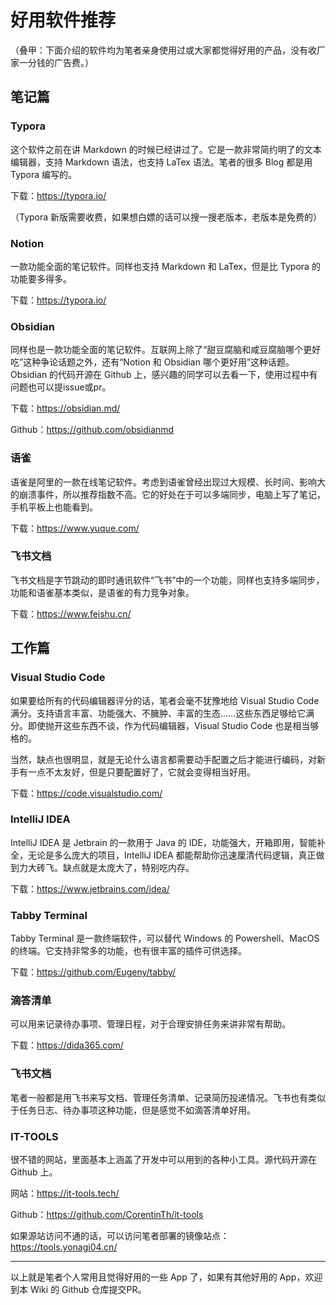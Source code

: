 # 好用软件推荐

（叠甲：下面介绍的软件均为笔者亲身使用过或大家都觉得好用的产品，没有收厂家一分钱的广告费。）

## 笔记篇

### Typora

这个软件之前在讲 Markdown 的时候已经讲过了。它是一款非常简约明了的文本编辑器，支持 Markdown 语法，也支持 LaTex 语法。笔者的很多 Blog 都是用 Typora 编写的。

下载：https://typora.io/

（Typora 新版需要收费，如果想白嫖的话可以搜一搜老版本，老版本是免费的）

### Notion

一款功能全面的笔记软件。同样也支持 Markdown 和 LaTex，但是比 Typora 的功能要多得多。

下载：https://typora.io/

### Obsidian

同样也是一款功能全面的笔记软件。互联网上除了“甜豆腐脑和咸豆腐脑哪个更好吃”这种争论话题之外，还有“Notion 和 Obsidian 哪个更好用”这种话题。Obsidian 的代码开源在 Github 上，感兴趣的同学可以去看一下，使用过程中有问题也可以提issue或pr。

下载：https://obsidian.md/

Github：https://github.com/obsidianmd

### 语雀

语雀是阿里的一款在线笔记软件。考虑到语雀曾经出现过大规模、长时间、影响大的崩溃事件，所以推荐指数不高。它的好处在于可以多端同步，电脑上写了笔记，手机平板上也能看到。

下载：https://www.yuque.com/

### 飞书文档

飞书文档是字节跳动的即时通讯软件“飞书”中的一个功能，同样也支持多端同步，功能和语雀基本类似，是语雀的有力竞争对象。

下载：https://www.feishu.cn/

## 工作篇

### Visual Studio Code

如果要给所有的代码编辑器评分的话，笔者会毫不犹豫地给 Visual Studio Code 满分。支持语言丰富、功能强大、不臃肿、丰富的生态……这些东西足够给它满分。即使抛开这些东西不谈，作为代码编辑器，Visual Studio Code 也是相当够格的。

当然，缺点也很明显，就是无论什么语言都需要动手配置之后才能进行编码，对新手有一点不太友好，但是只要配置好了，它就会变得相当好用。

下载：https://code.visualstudio.com/

### IntelliJ IDEA

IntelliJ IDEA 是 Jetbrain 的一款用于 Java 的 IDE，功能强大，开箱即用，智能补全，无论是多么庞大的项目，IntelliJ IDEA 都能帮助你迅速厘清代码逻辑，真正做到力大砖飞。缺点就是太庞大了，特别吃内存。

下载：https://www.jetbrains.com/idea/

### Tabby Terminal

Tabby Terminal 是一款终端软件，可以替代 Windows 的 Powershell、MacOS 的终端。它支持非常多的功能，也有很丰富的插件可供选择。

下载：https://github.com/Eugeny/tabby/

### 滴答清单

可以用来记录待办事项、管理日程，对于合理安排任务来讲非常有帮助。

下载：https://dida365.com/

### 飞书文档

笔者一般都是用飞书来写文档、管理任务清单、记录简历投递情况。飞书也有类似于任务日志、待办事项这种功能，但是感觉不如滴答清单好用。

### IT-TOOLS

很不错的网站，里面基本上涵盖了开发中可以用到的各种小工具。源代码开源在 Github 上。

网站：https://it-tools.tech/

Github：https://github.com/CorentinTh/it-tools

如果源站访问不通的话，可以访问笔者部署的镜像站点：https://tools.yonagi04.cn/

---

以上就是笔者个人常用且觉得好用的一些 App 了，如果有其他好用的 App，欢迎到本 Wiki 的 Github 仓库提交PR。
